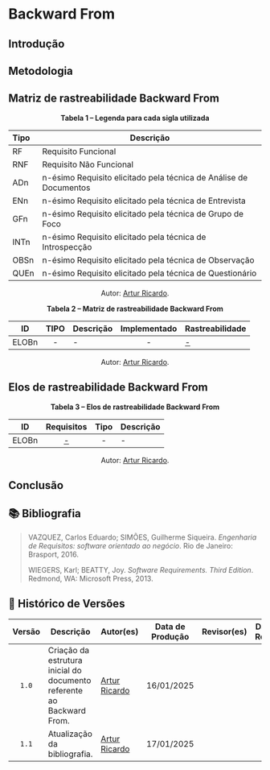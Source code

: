 # Backward From

## Introdução

## Metodologia

## Matriz de rastreabilidade Backward From


<div align="center">
    <p><strong>Tabela 1 – Legenda para cada sigla utilizada</strong></p>
</div>

<center>

| Tipo | Descrição                                                         |
| :--  | ----------------------------------------------------------------- |
| RF   | Requisito Funcional                                               |
| RNF  | Requisito Não Funcional                                           |
| ADn  | n-ésimo Requisito elicitado pela técnica de Análise de Documentos |
| ENn  | n-ésimo Requisito elicitado pela técnica de Entrevista            |
| GFn  | n-ésimo Requisito elicitado pela técnica de Grupo de Foco         |
| INTn | n-ésimo Requisito elicitado pela técnica de Introspecção          |
| OBSn | n-ésimo Requisito elicitado pela técnica de Observação            |
| QUEn | n-ésimo Requisito elicitado pela técnica de Questionário          |

</center>

<div align="center">
    <p>Autor: <a href="https://github.com/algorithmorphic">Artur Ricardo</a>.</p>
</div>


<div align="center">
    <p><strong>Tabela 2 – Matriz de rastreabilidade Backward From</strong></p>
</div>

<center>

| ID    | TIPO | Descrição | Implementado | Rastreabilidade |
| :---: | :--: | --------- | :----------: | --------------- |
| ELOBn | -    | -         | -            | [-]()           |

</center>

<div align="center">
    <p>Autor: <a href="https://github.com/algorithmorphic">Artur Ricardo</a>.</p>
</div>


## Elos de rastreabilidade Backward From


<div align="center">
    <p><strong>Tabela 3 – Elos de rastreabilidade Backward From</strong></p>
</div>

<center>

| ID    | Requisitos | Tipo | Descrição |
| :---: | :--------: | :--: | --------- |
| ELOBn | [-]()      | -    | -         |

</center>

<div align="center">
    <p>Autor: <a href="https://github.com/algorithmorphic">Artur Ricardo</a>.</p>
</div>


## Conclusão


## 📚 Bibliografia

> VAZQUEZ, Carlos Eduardo; SIMÕES, Guilherme Siqueira. _Engenharia de Requisitos: software orientado ao negócio_. Rio de Janeiro: Brasport, 2016.
>
> WIEGERS, Karl; BEATTY, Joy. _Software Requirements. Third Edition_. Redmond, WA: Microsoft Press, 2013.


## 📑 Histórico de Versões

| Versão | Descrição | Autor(es) | Data de Produção | Revisor(es) | Data de Revisão | 
| :----: | --------- | --------- | :--------------: | ----------- | :-------------: |
| `1.0`  | Criação da estrutura inicial do documento referente ao Backward From. | [Artur Ricardo](https://github.com/algorithmorphic) | 16/01/2025 |  |  |
| `1.1`  | Atualização da bibliografia. | [Artur Ricardo](https://github.com/algorithmorphic) | 17/01/2025 |  |  |
